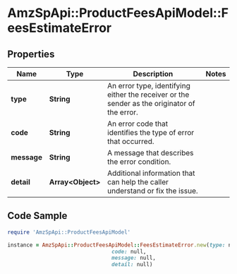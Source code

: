 # AmzSpApi::ProductFeesApiModel::FeesEstimateError

## Properties

Name | Type | Description | Notes
------------ | ------------- | ------------- | -------------
**type** | **String** | An error type, identifying either the receiver or the sender as the originator of the error. | 
**code** | **String** | An error code that identifies the type of error that occurred. | 
**message** | **String** | A message that describes the error condition. | 
**detail** | **Array&lt;Object&gt;** | Additional information that can help the caller understand or fix the issue. | 

## Code Sample

```ruby
require 'AmzSpApi::ProductFeesApiModel'

instance = AmzSpApi::ProductFeesApiModel::FeesEstimateError.new(type: null,
                                 code: null,
                                 message: null,
                                 detail: null)
```


